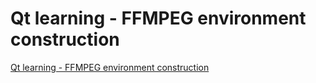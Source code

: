 # Qt learning - FFMPEG environment construction
[Qt learning - FFMPEG environment construction](https://aiwithcloud.com/2022/09/15/qt_learning___ffmpeg_environment_construction/)